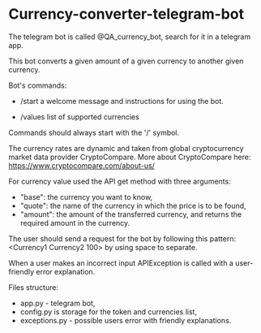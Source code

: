 # Currency-converter-telegram-bot

The telegram bot is called @QA_currency_bot, search for it in a telegram app.

This bot converts a given amount of a given currency to another given currency. 

Bot's commands:

- /start
a welcome message and instructions for using the bot.

- /values
list of supported currencies

Commands should always start with the '/' symbol.


The currency rates are dynamic and taken from global cryptocurrency market data provider CryptoCompare. More about CryptoCompare here: https://www.cryptocompare.com/about-us/

For currency value used the API get method with three arguments: 
- "base": the currency you want to know,
- "quote": the name of the currency in which the price is to be found,
- "amount": the amount of the transferred currency,
and returns the required amount in the currency.

The user should send a request for the bot by following this pattern: <Currency1 Currency2 100> by using space to separate.

When a user makes an incorrect input APIException is called with a user-friendly error explanation. 

Files structure:
- app.py - telegram bot,
- config.py is storage for the token and currencies list,
- exceptions.py - possible users error with friendly explanations.



